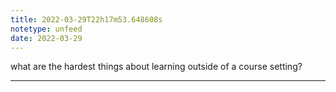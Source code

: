 ```yaml
---
title: 2022-03-29T22h17m53.648608s
notetype: unfeed
date: 2022-03-29
---
```

what are the hardest things about learning outside of a course setting?

---


